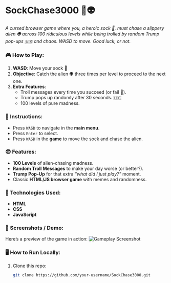 # SockChase3000 🧦👽

*A cursed browser game where you, a heroic sock 🧦, must chase a slippery alien 👽 across 100 ridiculous levels while being trolled by random Trump pop-ups 🇺🇸 and chaos. WASD to move. Good luck, or not.*

### 🎮 How to Play:
1. **WASD**: Move your sock 🧦
2. **Objective**: Catch the alien 👽 three times per level to proceed to the next one.
3. **Extra Features**:
   - Troll messages every time you succeed (or fail 🤡).
   - Trump pops up randomly after 30 seconds. 🇺🇸
   - 100 levels of pure madness.

### 📝 Instructions:
- Press `WASD` to navigate in the **main menu**.
- Press `Enter` to select.
- Press `WASD` in the **game** to move the sock and chase the alien.

### 😎 Features:
- **100 Levels** of alien-chasing madness.
- **Random Troll Messages** to make your day worse (or better?).
- **Trump Pop-Up** for that extra *"what did I just play?"* moment.
- Classic **HTML/JS browser game** with memes and randomness.

### 🚀 Technologies Used:
- **HTML**
- **CSS**
- **JavaScript**

### 📸 Screenshots / Demo:
Here’s a preview of the game in action:
![Gameplay Screenshot](./path-to-your-image.png)

### 🖥️ How to Run Locally:
1. Clone this repo:
   ```bash
   git clone https://github.com/your-username/SockChase3000.git
